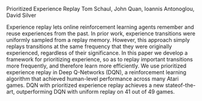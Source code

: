 Prioritized Experience Replay
Tom Schaul, John Quan, Ioannis Antonoglou, David Silver

Experience replay lets online reinforcement learning agents remember and reuse
experiences from the past. In prior work, experience transitions were uniformly
sampled from a replay memory. However, this approach simply replays transitions
at the same frequency that they were originally experienced, regardless of their
significance. In this paper we develop a framework for prioritizing experience,
so as to replay important transitions more frequently, and therefore learn more
efficiently. We use prioritized experience replay in Deep Q-Networks (DQN), a
reinforcement learning algorithm that achieved human-level performance across
many Atari games. DQN with prioritized experience replay achieves a new stateof-the-art,
outperforming DQN with uniform replay on 41 out of 49 games.
